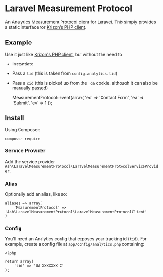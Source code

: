 # Laravel Measurement Protocol

An Analytics Measurement Protocol client for Laravel. This simply provides a static interface for [Krizon's PHP client](https://github.com/krizon/php-ga-measurement-protocol).

## Example

Use it just like [Krizon's PHP client](https://github.com/krizon/php-ga-measurement-protocol), but without the need to

- Instantiate
- Pass a `tid` (this is taken from `config.analytics.tid`)
- Pass a `cid` (this is picked up from the `_ga` cookie, although it can also be manually passed)

	MeasurementProtocol::event(array(
		'ec' => 'Contact Form',
		'ea' => 'Submit',
		'ev' => 1
	));

## Install

Using Composer:

	composer require 

### Service Provider

Add the service provider `Ash\LaravelMeasurementProtocol\LaravelMeasurementProtocolServiceProvider`.

### Alias

Optionally add an alias, like so:

	aliases => array(
		'MeasurementProtocol' => 'Ash\LaravelMeasurementProtocol\LaravelMeasurementProtocolClient'
	)

### Config

You'll need an Analytics config that exposes your tracking id (`tid`). For example, create a config file at `app/config/analytics.php` containing:

	<?php
	
	return array(
		'tid' => 'UA-XXXXXXX-X'
	);